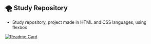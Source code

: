 ## 🌪️ Study Repository
- Study repository, project made in HTML and CSS languages, using flexbox

[![Readme Card](https://github-readme-stats.vercel.app/api/pin/?username=aetherran&repo=website-design-with-flexbox&theme=gotham)](https://github.com/aetherran/website-design-with-flexbox)
